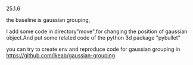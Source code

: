 25.1.6

the baseline is gaussian grouping,

I add some code in directory"move",for changing the position of gaussian object.And put some related code of the python 3d package "pybullet"

you can try to create env and reproduce code for gaussian grouping in https://github.com/lkeab/gaussian-grouping 


